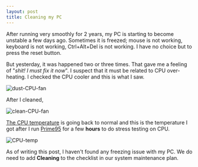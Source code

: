 ```yaml
---
layout: post
title: Cleaning my PC
---
```


After running very smoothly for 2 years, my PC is starting to become unstable a few days ago. Sometimes it is freezed; mouse is not working, keyboard is not working, Ctrl+Alt+Del is not working. I have no choice but to press the reset button.

But yesterday, it was happened two or three times. That gave me a feeling of "_shit! I must fix it now_". I suspect that it must be related to CPU over-heating. I checked the CPU cooler and this is what I saw.

![dust-CPU-fan](//i.imgur.com/6kzDy.jpg)

After I cleaned,

![clean-CPU-fan](//i.imgur.com/qpRVr.jpg)

[The CPU temperature][coretemp] is going back to normal and this is the temperature I got after I run [Prime95][] for a few **hours** to do stress testing on CPU.

![CPU-temp](//i.imgur.com/r9mNW.png)

As of writing this post, I haven't found any freezing issue with my PC. We do need to add **Cleaning** to the checklist in our system maintenance plan.

[prime95]: //www.mersenne.org/freesoft/default.php
[coretemp]: //www.alcpu.com/CoreTemp/
